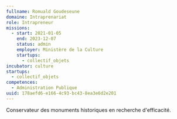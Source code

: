 ```yaml
---
fullname: Romuald Goudeseune
domaine: Intraprenariat
role: Intrapreneur
missions:
  - start: 2021-01-05
    end: 2023-12-07
    status: admin
    employer: Ministère de la Culture
    startups:
      - collectif_objets
incubator: culture
startups:
  - collectif_objets
competences:
  - Administration Publique
uuid: 178aefd6-e166-4c93-bc43-8ea3e6d2e201
---
```

Conservateur des monuments historiques en recherche d'efficacité.